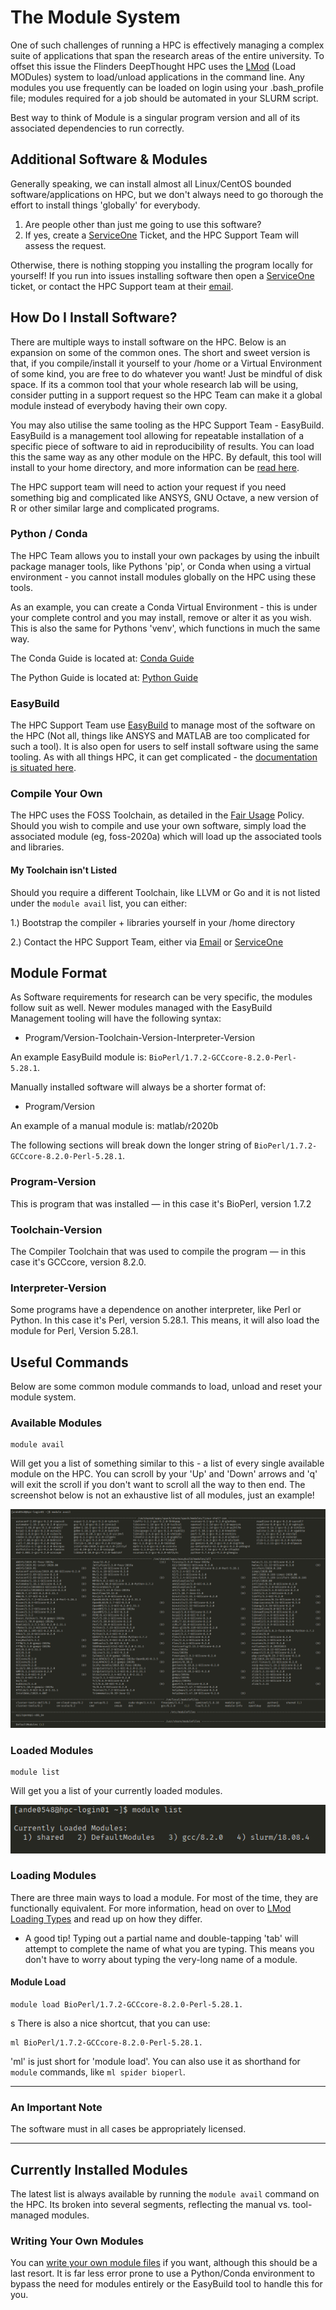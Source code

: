 # The Module System

One of such challenges of running a HPC is effectively managing a complex suite of applications that span the research areas of the entire university. To offset this issue the Flinders DeepThought HPC uses the [LMod](https://lmod.readthedocs.io/en/latest/) (Load MODules) system to load/unload applications in the command line. Any modules you use frequently can be loaded on login using your .bash_profile file; modules required for a job should be automated in your SLURM script.

Best way to think of Module is a singular program version and all of its associated dependencies to run correctly.

## Additional Software & Modules

Generally speaking, we can install almost all Linux/CentOS bounded software/applications on HPC, but we don't always need to go thorough the effort to install things 'globally' for everybody.

1. Are people other than just me going to use this software?
2. If yes, create a [ServiceOne](https://flindersuni.service-now.com) Ticket, and the HPC Support Team will assess the request.

Otherwise, there is nothing stopping you installing the program locally for yourself! If you run into issues installing software then open a [ServiceOne](https://flindersuni.service-now.com) ticket, or contact the HPC Support team at their [email](mailto:deepthought@flinders.edu.au).

## How Do I Install Software?

There are multiple ways to install software on the HPC. Below is an expansion on some of the common ones. The short and sweet version is that, if you compile/install it yourself to your /home or a Virtual Environment of some kind, you are free to do whatever you want! Just be mindful of disk space. If its a common tool that your whole research lab will be using, consider putting in a support request so the HPC Team can make it a global module instead of everybody having their own copy.

You may also utilise the same tooling as the HPC Support Team - EasyBuild.  EasyBuild is a management tool allowing for repeatable installation of a specific piece of software to aid in reproducibility of results. You can load this the same way as any other module on the HPC. By default, this tool will install to your home directory, and more information can be [read here](https://docs.easybuild.io/en/latest/).

The HPC support team will need to action your request if you need something big and complicated like ANSYS, GNU Octave, a new version of R or other similar large and complicated programs.

### Python / Conda

The HPC Team allows you to install your own packages by using the inbuilt package manager tools, like Pythons 'pip', or Conda when using a virtual environment - you cannot install modules globally on the HPC using these tools.

As an example, you can create a Conda Virtual Environment - this is under your complete control and you may install, remove or alter it as you wish. This is also the same for Pythons 'venv', which functions in much the same way.  

The Conda Guide is located at: [Conda Guide](https://docs.conda.io/projects/conda/en/latest/user-guide/getting-started.html#managing-envs)

The Python Guide is located at: [Python Guide](https://packaging.python.org/guides/installing-using-pip-and-virtual-environments/#creating-a-virtual-environment)

### EasyBuild

The HPC Support Team use [EasyBuild](https://easybuild.io/) to manage most of the software on the HPC (Not all, things like ANSYS and MATLAB are too complicated for such a tool). It is also open for users to self install software using the same tooling. As with all things HPC, it can get complicated - the [documentation is situated here](https://docs.easybuild.io/en/latest/).

### Compile Your Own

The HPC uses the FOSS Toolchain, as detailed in the [Fair Usage](../policies/fairuse.html#toolchains) Policy.  Should you wish to compile and use your own software, simply load the associated module (eg, foss-2020a) which will load up the associated tools and libraries.

#### My Toolchain isn't Listed

Should you require a different Toolchain, like LLVM or Go and it is not listed under the `module avail` list, you can either:

1.) Bootstrap the compiler + libraries yourself in your /home directory

2.) Contact the HPC Support Team, either via [Email](mailto:deepthought@flinders.edu.au) or [ServiceOne](https://flindersuni.service-now.com/csp)

## Module Format

As Software requirements for research can be very specific, the modules follow suit as well. Newer modules managed with the EasyBuild Management tooling will have the following syntax:

- Program/Version-Toolchain-Version-Interpreter-Version

An example EasyBuild module is: `BioPerl/1.7.2-GCCcore-8.2.0-Perl-5.28.1`.

Manually installed software will always be a shorter format of:

- Program/Version

An example of a manual module is: matlab/r2020b

The following sections will break down the longer string of `BioPerl/1.7.2-GCCcore-8.2.0-Perl-5.28.1`.

### Program-Version

This is program that was installed — in this case it's BioPerl, version 1.7.2

### Toolchain-Version

The Compiler Toolchain that was used to compile the program — in this case it's GCCcore, version 8.2.0.

### Interpreter-Version

Some programs have a dependence on another interpreter, like Perl or Python. In this case it's Perl, version 5.28.1. This means, it will also load the module for Perl, Version 5.28.1.

## Useful Commands

Below are some common module commands to load, unload and reset your module system.

### Available Modules

    module avail

Will get you a list of something similar to this - a list of every single available module on the HPC. You can scroll by your 'Up' and 'Down' arrows and 'q' will exit the scroll if you don't want to scroll all the way to then end. The screenshot below is not an exhaustive list of all modules, just an example!

![](../_static/moduleAvailExampleList.png)

### Loaded Modules

    module list

Will get you a list of your currently loaded modules.

![](../_static/moduleListExample.png)

### Loading Modules

There are three main ways to load a module. For most of the time, they are functionally equivalent. For more information, head on over to [LMod Loading Types](https://lmod.readthedocs.io/en/latest/010_user.html) and read up on how they differ.

- A good tip! Typing out a partial name and double-tapping 'tab' will attempt to complete the name of what you are typing. This means you don't have to worry about typing the very-long name of a module.

#### Module Load

    module load BioPerl/1.7.2-GCCcore-8.2.0-Perl-5.28.1.
s
There is also a nice shortcut, that you can use:

    ml BioPerl/1.7.2-GCCcore-8.2.0-Perl-5.28.1.

'ml' is just short for 'module load'. You can also use it as shorthand for `module` commands, like `ml spider bioperl`.

___

### An Important Note

The software must in all cases be appropriately licensed.
___

## Currently Installed Modules

The latest list is always available by running the `module avail` command on the HPC. Its broken into several segments, reflecting the manual vs. tool-managed modules.

### Writing Your Own Modules

You can [write your own module files](https://lmod.readthedocs.io/en/latest/015_writing_modules.html#) if you want, although this should be a last resort. It is far less error prone to use a Python/Conda environment to bypass the need for modules entirely or the EasyBuild tool to handle this for you.
